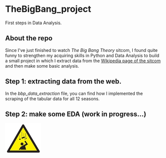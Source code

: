 # TheBigBang_project
First steps in Data Analysis.

## About the repo
Since I've just finished to watch _The Big Bang Theory_ sitcom, I found quite funny to strengthen my acquiring skills in Python and Data Analysis 
to build a small project in which I extract data from the [Wikipedia page of the sitcom](https://en.wikipedia.org/wiki/List_of_The_Big_Bang_Theory_episodes) 
and then make some basic analysis.

## Step 1: extracting data from the web.
In the *bbp_data_extraction* file, you can find how I implemented the scraping of the tabular data for all 12 seasons.

## Step 2: make some EDA (work in progress...)
![](/images/work_in_prog2.jpg)
